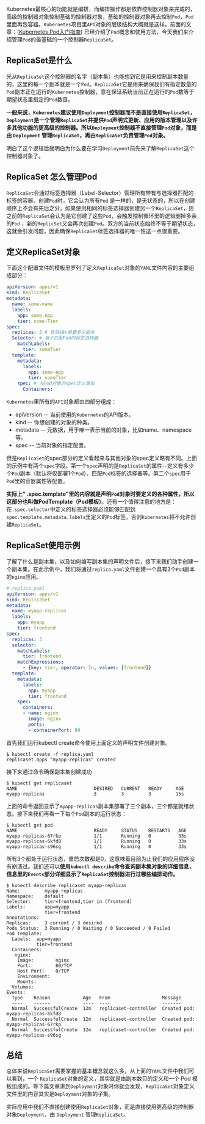 Kubernetes最核心的功能就是编排，而编排操作都是依靠控制器对象来完成的，高级的控制器对象控制基础的控制器对象，基础的控制器对象再去控制`Pod`，`Pod`里面再包容器。`Kubernetes`项目里`API`对象的层级结构大概就是这样。前面的文章：([Kubernetes Pod入门指南](http://mp.weixin.qq.com/s?__biz=MzUzNTY5MzU2MA==&mid=2247485464&idx=1&sn=00ca443bbcd4b2996efdede396b6c667&chksm=fa80d98fcdf7509944d63f618264e36cd8082a77e23aa36428a3d57a2f4189bcce4e52986967&scene=21#wechat_redirect)) 已经介绍了`Pod`概念和使用方法，今天我们来介绍管理`Pod`的最基础的一个控制器`ReplicaSet`。

## ReplicaSet是什么

光从`ReplicaSet`这个控制器的名字（副本集）也能想到它是用来控制副本数量的，这里的每一个副本就是一个`Pod`。`ReplicaSet`它是用来确保我们有指定数量的`Pod`副本正在运行的`Kubernetes`控制器，意在保证系统当前正在运行的`Pod`数等于期望状态里指定的`Pod`数目。

**一般来说，`Kubernetes`建议使用`Deployment`控制器而不是直接使用`ReplicaSet`，`Deployment`是一个管理`ReplicaSet`并提供`Pod`声明式更新、应用的版本管理以及许多其他功能的更高级的控制器。所以`Deployment`控制器不直接管理`Pod`对象，而是由 `Deployment` 管理`ReplicaSet`，再由`ReplicaSet`负责管理`Pod`对象。**

明白了这个逻辑后就明白为什么要在学习`Deployment`前先来了解`ReplicaSet`这个控制器对象了。

## ReplicaSet 怎么管理Pod

`ReplicaSet`会通过标签选择器（Label-Selector）管理所有带有与选择器匹配的标签的容器。创建`Pod`时，它会认为所有`Pod` 是一样的，是无状态的，所以在创建顺序上不会有先后之分。如果使用相同的标签选择器创建另一个`ReplicaSet`，则之前的`ReplicaSet`会认为是它创建了这些`Pod`，会触发控制循环里的逻辑删掉多余的`Pod` ，新的`ReplicSet`又会再次创建`Pod`。双方的当前状态始终不等于期望状态，这就会引发问题，因此确保`ReplicaSet`标签选择器的唯一性这一点很重要。

## 定义ReplicaSet对象

下面这个配置文件的模板里罗列了定义`ReplicaSet`对象的`YAML`文件内容的主要组成部分：

```yaml
apiVersion: apps/v1
kind: ReplicaSet   
metadata: 
  name: some-name
  labels:
    app: some-App
    tier: some-Tier
spec: 
  replicas: 3 # 告诉k8s需要多少副本
  Selector: # 用于匹配Pod的标签选择器
    matchLabels:
      tier: someTier
  template:
    metadata:
      labels:
        app: some-App
        tier: someTier
    spec: # 与Pod对象的spec定义类似
      Containers: 
```

`Kubernetes`里所有的`API`对象都由四部分组成：

- apiVersion -- 当前使用的`Kubernetes`的API版本。
- kind -- 你想创建的对象的种类。
- metadata -- 元数据，用于唯一表示当前的对象，比如name、namespace等。
- spec -- 当前对象的指定配置。

但是`ReplicaSet`的spec部分的定义看起来与其他对象的spec定义略有不同。上面的示例中有两个`spec`字段。第一个`spec`声明的是`ReplicaSet`的属性--定义有多少个`Pod`副本（默认将仅部署1个`Pod`）、匹配`Pod`标签的选择器等。第二个`spec`用于`Pod`里的容器属性等配置。

**实际上" .spec.template"里的内容就是声明`Pod`对象时要定义的各种属性，所以这部分也叫做PodTemplate（Pod模板）**。还有一个值得注意的地方是：在`.spec.selector`中定义的标签选择器必须能够匹配到`spec.template.metadata.labels`里定义的`Pod`标签，否则`Kubernetes`将不允许创建`ReplicaSet`。

## ReplicaSet使用示例

了解了什么是副本集，以及如何编写副本集的声明文件后，接下来我们动手创建一个副本集。在此示例中，我们将通过`replica.yaml`文件创建一个具有3个`Pod`副本的`nginx`应用。

```yaml
# replica.yaml
apiVersion: apps/v1
kind: ReplicaSet
metadata:
  name: myapp-replicas
  labels:
    app: myapp
    tier: frontend
spec:
  replicas: 3
  selector:
    matchLabels:
      tier: frontend
    matchExpressions:
      - {key: tier, operator: In, values: [frontend]}
  template:
    metadata:
      labels:
        app: myapp
        tier: frontend
    spec:
      containers:
      - name: nginx
        image: nginx
        ports:
        - containerPort: 80
```

首先我们运行kubectl create命令使用上面定义的声明文件创建对象。

```shell
$ kubectl create -f replica.yaml
replicaset.apps "myapp-replicas" created
```

接下来通过命令确保副本集创建成功

```shell
$ kubectl get replicaset
NAME                            DESIRED   CURRENT   READY     AGE
myapp-replicas                  3         3         3         15s
```

上面的命令返回显示了`myapp-replicas`副本集部署了三个副本，三个都是就绪状态。接下来我们再看一下每个`Pod`副本的运行状态：

```shell
$ kubectl get pod
NAME                            READY     STATUS    RESTARTS   AGE
myapp-replicas-67rkp            1/1       Running   0          33s
myapp-replicas-6kfd8            1/1       Running   0          33s
myapp-replicas-s96sg            1/1       Running   0          33s
```

所有3个都处于运行状态，重启次数都是0，这意味着目前为止我们的应用程序没有崩溃过。我们还可以**使用`kubectl describe`命令查询副本集对象的详细信息，信息里的`Events`部分详细显示了`ReplicaSet`控制器进行过哪些编排动作。**

```shell
$ kubectl describe replicaset myapp-replicas
Name:         myapp-replicas
Namespace:    default
Selector:     tier=frontend,tier in (frontend)
Labels:       app=myapp
              tier=frontend
Annotations:  
Replicas:     3 current / 3 desired
Pods Status:  3 Running / 0 Waiting / 0 Succeeded / 0 Failed
Pod Template:
  Labels:  app=myapp
           tier=frontend
  Containers:
   nginx:
    Image:        nginx
    Port:         80/TCP
    Host Port:    0/TCP
    Environment:  
    Mounts:       
  Volumes:        
Events:
  Type    Reason            Age   From                   Message
  ----    ------            ----  ----                   -------
  Normal  SuccessfulCreate  12m   replicaset-controller  Created pod: myapp-replicas-6kfd8
  Normal  SuccessfulCreate  12m   replicaset-controller  Created pod: myapp-replicas-67rkp
  Normal  SuccessfulCreate  12m   replicaset-controller  Created pod: myapp-replicas-s96sg
```

## 总结

总体来说`ReplicaSet`需要掌握的基本概念就这么多，从上面的`YAML`文件中我们可以看到，一个 `ReplicaSet`对象的定义，其实就是由副本数目的定义和一个 Pod 模板组成的。等下篇文章讲到`Deployment`对象时你就会发现，`ReplicaSet`对象定义文件里的内容其实是`Deployment`对象的子集。

实际应用中我们不直接创建使用`ReplicaSet`对象，而是直接使用更高级的控制器对象`Deployment`，由 `Deployment` 管理`ReplicaSet`。
